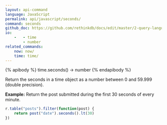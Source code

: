 ```yaml
---
layout: api-command 
language: JavaScript
permalink: api/javascript/seconds/
command: seconds 
github_doc: https://github.com/rethinkdb/docs/edit/master/2-query-language/api/javascript/dates-and-times/seconds.md
io:
    -   - time
        - number
related_commands:
    now: now/
    time: time/
---
```


{% apibody %}
time.seconds() → number
{% endapibody %}

Return the seconds in a time object as a number between 0 and 59.999 (double precision).

__Example:__ Return the post submitted during the first 30 seconds of every minute.

```js
r.table("posts").filter(function(post) {
    return post("date").seconds().lt(30)
})
```


